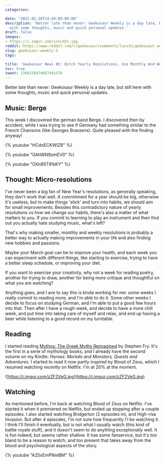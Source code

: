 ```yaml
---
categories:

date: "2021-02-28T14:40:09-08:00"
description: 'Better late than never: Geekosaur Weekly is a day late, but still here
  with some thoughts, music and quick personal updates.'
draft: false
images:
- https://i.imgur.com/in1LHZx.jpg
reddit: https://www.reddit.com/r/geekosaur/comments/lusv3n/geekosaur_weekly_5_ditch_yearly_resolutions_use/
slug: geekosaur-weekly-5
tags:

title: 'Geekosaur News #5: Ditch Yearly Resolutions, Use Monthly And Weekly Instead'
toc: true
tweet: 1366158474057445376
---
```


Better late than never: Geekosaur Weekly is a day late, but still here with some thoughts, music and quick personal updates.

## Music: Berge

This week I discovered the german band Berge. I discovered then by accident, while I was trying to see if Germany had something similar to the French Chansons (like Georges Brassens). Quite pleased with the finding anyway!

{% youtube "HCdnECKWIZ8" %}

<!--more-->  

{% youtube "GAhWN9zmEV0" %}  

{% youtube "OXn95TIPbKY" %}  

## Thought: Micro-resolutions

I've never been a big fan of New Year's resolutions, as generally speaking, they don't work that well. A commitment for a year should be big, otherwise it's useless, but to make things 'stick' and turn into habits, we should aim for small improvements. Besides this contradictory nature of yearly resolutions vs how we change our habits, there's also a matter of what matters to you. If you commit to learning to play an instrument and then find out you actually hate studying music, what's left?

That's why making smaller, monthly and weekly resolutions is probably a better way to actually making improvements in your life and also finding new hobbies and passions.

Maybe your March goal can be to improve your health, and each week you can experiment with different things, like starting to exercise, trying to have a better sleep schedule, or improving your diet.

If you want to exercise your creativity, why not a week for reading poetry, another for trying to draw, another for being more critique and thoughtful on what you are watching?

Anything goes, and I ave to say this is kinda working for me: some weeks I really commit to reading more, and I'm able to do it. Some other weeks I decide to focus on studying German, and I'm able to put a good few hours into that. Then after I have a rough week, and decide to have a more chill week, and put time into taking care of myself and relax, and end up having a beer while listening to a good record on my turntable.

## Reading

I started reading [Mythos: The Greek Myths Reimagined](https://www.goodreads.com/book/show/46228086-mythos) by Stephen Fry. It's the first in a serie of mythology books, and I already have the second volume on my Kindle: *Heroes: Mortals and Monsters, Quests and Adventures.* I started to read it now partly inspired by Blood of Zeus, which I resumed watching recently on Netflix. I'm at 20% at the moment.

![https://i.imgur.com/zZF2VeG.jpg](https://i.imgur.com/zZF2VeG.jpg)

## Watching

As mentioned before, I'm back at watching Blood of Zeus on Netflix. I've started it when it premiered on Netflix, but ended up stopping after a couple episodes. I also started watching Bridgerton (2 episodes in), and High-rise Invasion. But after 4 episodes, I'm not sure how frequently I'l be watching it. I think I'll finish it eventually, but is not what I usually watch (this kind of battle royale stuff), and it doesn't seem to do anything exceptionally well. It is fun indeed, but seems rather shallow. It has some fanservice, but it's too bland to be a reason to watch, and too present that takes away from the blood and psychological aspects of the story.

{% youtube "A25xEmPNmBM" %}
